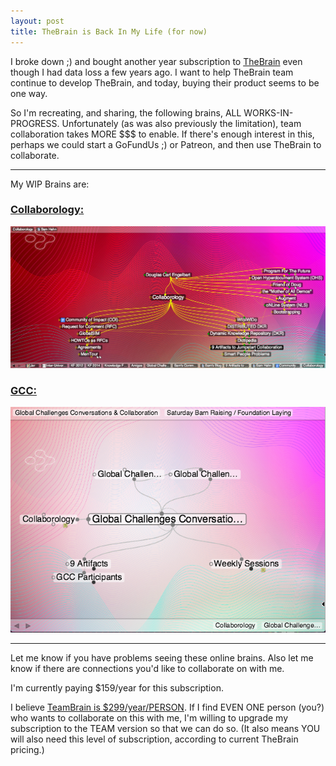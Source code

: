 ```yaml
---
layout: post
title: TheBrain is Back In My Life (for now)
---
```


I broke down ;) and bought another year subscription to
[TheBrain](http://thebrain.com) even though I had data loss a few
years ago. I want to help TheBrain team continue to develop TheBrain,
and today, buying their product seems to be one way.

So I'm recreating, and sharing, the following brains, ALL
WORKS-IN-PROGRESS. Unfortunately (as was also previously the
limitation), team collaboration takes MORE $$$ to enable. If there's
enough interest in this, perhaps we could start a GoFundUs ;) or
Patreon, and then use TheBrain to collaborate.

<hr/>

My WIP Brains are:
### [Collaborology:](https://bra.in/7p6ZAP)

![Collaborology Brain](/images/2020/20200515-Collaborology-Brain.png)

### [GCC:](https://bra.in/7job85)
![GCC Brain](/images/2020/20200515-GCC-Brain.png)

<hr/>

Let me know if you have problems seeing these online brains. Also let
me know if there are connections you'd like to collaborate on with me.

I'm currently paying $159/year for this subscription. 

I believe [TeamBrain is
$299/year/PERSON](https://thebrain.com/store/compare-editions).  If I
find EVEN ONE person (you?) who wants to collaborate on this with me,
I'm willing to upgrade my subscription to the TEAM version so that we
can do so. (It also means YOU will also need this level of
subscription, according to current TheBrain pricing.)